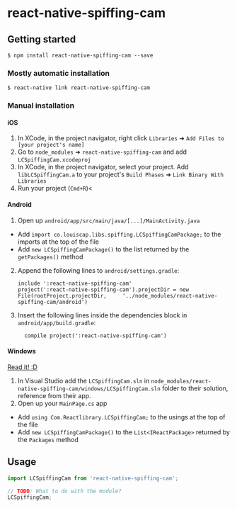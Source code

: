 
# react-native-spiffing-cam

## Getting started

`$ npm install react-native-spiffing-cam --save`

### Mostly automatic installation

`$ react-native link react-native-spiffing-cam`

### Manual installation


#### iOS

1. In XCode, in the project navigator, right click `Libraries` ➜ `Add Files to [your project's name]`
2. Go to `node_modules` ➜ `react-native-spiffing-cam` and add `LCSpiffingCam.xcodeproj`
3. In XCode, in the project navigator, select your project. Add `libLCSpiffingCam.a` to your project's `Build Phases` ➜ `Link Binary With Libraries`
4. Run your project (`Cmd+R`)<

#### Android

1. Open up `android/app/src/main/java/[...]/MainActivity.java`
  - Add `import co.louiscap.libs.spiffing.LCSpiffingCamPackage;` to the imports at the top of the file
  - Add `new LCSpiffingCamPackage()` to the list returned by the `getPackages()` method
2. Append the following lines to `android/settings.gradle`:
  	```
  	include ':react-native-spiffing-cam'
  	project(':react-native-spiffing-cam').projectDir = new File(rootProject.projectDir, 	'../node_modules/react-native-spiffing-cam/android')
  	```
3. Insert the following lines inside the dependencies block in `android/app/build.gradle`:
  	```
      compile project(':react-native-spiffing-cam')
  	```

#### Windows
[Read it! :D](https://github.com/ReactWindows/react-native)

1. In Visual Studio add the `LCSpiffingCam.sln` in `node_modules/react-native-spiffing-cam/windows/LCSpiffingCam.sln` folder to their solution, reference from their app.
2. Open up your `MainPage.cs` app
  - Add `using Com.Reactlibrary.LCSpiffingCam;` to the usings at the top of the file
  - Add `new LCSpiffingCamPackage()` to the `List<IReactPackage>` returned by the `Packages` method


## Usage
```javascript
import LCSpiffingCam from 'react-native-spiffing-cam';

// TODO: What to do with the module?
LCSpiffingCam;
```
  